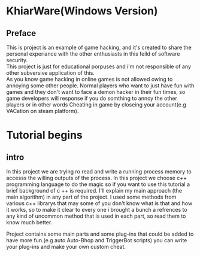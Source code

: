 # KhiarWare(Windows Version) <under developement>
## Preface 
This is project is an example of game hacking, and it's created to share the personal experiance with the other enthusiasts in this feild of software security.<br/>
This project is just for educational porpuses and i'm not responsible of any other subversive application of this.<br/>
As you know game hacking in online games is not allowed owing to annoying some other people. Normal players who want to just have fun with games and they don't want to face a demon hacker in their fun times, so game developers will response if you do somthing to annoy the other players or in other words Cheating in game by closeing your account(e.g VACation on steam platform).<br/>

# Tutorial begins
## intro
In this project we are trying ro read and write a running process memory to accesss the willing outputs of the process. In this project we choose c++ programming language to do the magic so if you want to use this tutorial a brief background of c ++ is required. I'll explain my main approach (the main algorithm) in any part of the project. I used some methods from various c++ librarys that may some of you don't know what is that and how it works, so to make it clear to every one i brought a bunch a refrences to any kind of uncommon method that is used in each part, so read them to know much better. <br/>

Project contains some main parts and some plug-ins that could be added to have more fun.(e.g auto Auto-Bhop and TriggerBot scripts)
you can write your plug-ins and make your own custom cheat.


